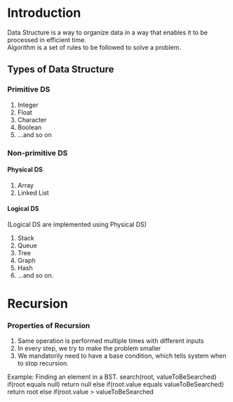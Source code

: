 
# Introduction
Data Structure is a way to organize data in a way that enables it to be processed in efficient time.  
Algorithm is a set of rules to be followed to solve a problem.  

## Types of Data Structure 

### Primitive DS
 1. Integer
 2. Float
 3. Character
 4. Boolean
 5. ...and so on
 
### Non-primitive DS

#### Physical DS
 1. Array
 2. Linked List
 
#### Logical DS

(Logical DS are implemented using Physical DS)
 1. Stack
 2. Queue
 3. Tree
 4. Graph
 5. Hash
 6. ...and so on.
 
# Recursion

### Properties of Recursion
 1. Same operation is performed multiple times with different inputs
 2. In every step, we try to make the problem smaller
 3. We mandatorily need to have a base condition, which tells system when to stop recursion.

Example: Finding an element in a BST.
search(root, valueToBeSearched)
	if(root equals null) return null
	else if(root.value equals valueToBeSearched) return root
	else if(root.value > valueToBeSearched 
<!--stackedit_data:
eyJoaXN0b3J5IjpbODY5MTEyNDYsLTU0NTg0MzA3MiwtMTk5Nz
EwMTk2NywtMTEwMDg5MjAxMiwtMjQxMTk0NjM5XX0=
-->